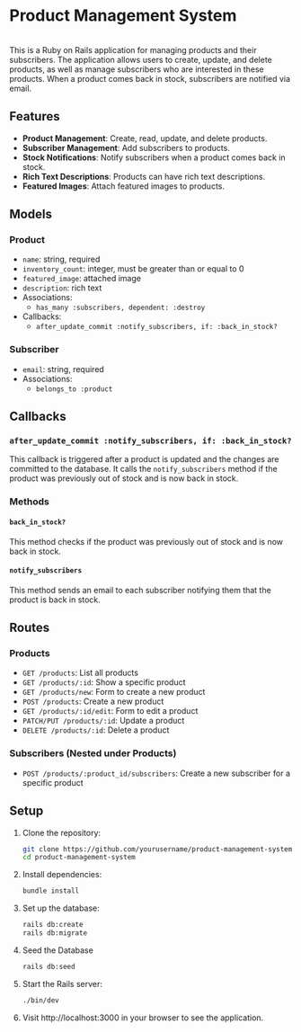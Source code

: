 # Product Management System

<br/>
This is a Ruby on Rails application for managing products and their subscribers. The application allows users to create, update, and delete products, as well as manage subscribers who are interested in these products. When a product comes back in stock, subscribers are notified via email.

## Features

- **Product Management**: Create, read, update, and delete products.
- **Subscriber Management**: Add subscribers to products.
- **Stock Notifications**: Notify subscribers when a product comes back in stock.
- **Rich Text Descriptions**: Products can have rich text descriptions.
- **Featured Images**: Attach featured images to products.

## Models

### Product

- `name`: string, required
- `inventory_count`: integer, must be greater than or equal to 0
- `featured_image`: attached image
- `description`: rich text
- Associations:
  - `has_many :subscribers, dependent: :destroy`
- Callbacks:
  - `after_update_commit :notify_subscribers, if: :back_in_stock?`

### Subscriber

- `email`: string, required
- Associations:
  - `belongs_to :product`

## Callbacks

### `after_update_commit :notify_subscribers, if: :back_in_stock?`

This callback is triggered after a product is updated and the changes are committed to the database. It calls the `notify_subscribers` method if the product was previously out of stock and is now back in stock.

### Methods

#### `back_in_stock?`

This method checks if the product was previously out of stock and is now back in stock.

#### `notify_subscribers`

This method sends an email to each subscriber notifying them that the product is back in stock.

## Routes

### Products

- `GET /products`: List all products
- `GET /products/:id`: Show a specific product
- `GET /products/new`: Form to create a new product
- `POST /products`: Create a new product
- `GET /products/:id/edit`: Form to edit a product
- `PATCH/PUT /products/:id`: Update a product
- `DELETE /products/:id`: Delete a product

### Subscribers (Nested under Products)

- `POST /products/:product_id/subscribers`: Create a new subscriber for a specific product

## Setup

1. Clone the repository:

   ```sh
   git clone https://github.com/yourusername/product-management-system.git
   cd product-management-system
   ```

2. Install dependencies:

   ```sh
   bundle install
   ```

3. Set up the database:

   ```sh
   rails db:create
   rails db:migrate
   ```

4. Seed the Database

   ```sh
   rails db:seed
   ```

5. Start the Rails server:

   ```sh
   ./bin/dev
   ```

6. Visit http://localhost:3000 in your browser to see the application.
